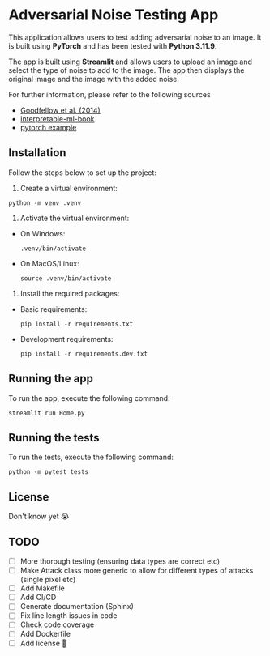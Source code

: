 

# Adversarial Noise Testing App

This application allows users to test adding adversarial noise to an image. It is built using **PyTorch** and has been tested with **Python 3.11.9**.

The app is built using **Streamlit** and allows users to upload an image and select the type of noise to add to the image. The app then displays the original image and the image with the added noise.

For further information, please refer to the following sources
- [Goodfellow et al. (2014)](https://arxiv.org/abs/1412.6572)
- [interpretable-ml-book](https://christophm.github.io/interpretable-ml-book/adversarial.html).
- [pytorch example](https://pytorch.org/tutorials/beginner/fgsm_tutorial.html)

## Installation
Follow the steps below to set up the project:

1. Create a virtual environment:
```console
python -m venv .venv
```

1. Activate the virtual environment:
- On Windows:

    ```console
    .venv/bin/activate
    ```
- On MacOS/Linux:
    ```console
    source .venv/bin/activate
    ```

1. Install the required packages:
- Basic requirements:
    ```console
    pip install -r requirements.txt
    ```
- Development requirements:
    ```console
    pip install -r requirements.dev.txt
    ```

## Running the app
To run the app, execute the following command:
```console
streamlit run Home.py
```

## Running the tests
To run the tests, execute the following command:
```console
python -m pytest tests
```

## License
Don't know yet 😭

## TODO
- [ ] More thorough testing (ensuring data types are correct etc) 
- [ ] Make Attack class more generic to allow for different types of attacks (single pixel etc)
- [ ] Add Makefile
- [ ] Add CI/CD
- [ ] Generate documentation (Sphinx)
- [ ] Fix line length issues in code
- [ ] Check code coverage
- [ ] Add Dockerfile
- [ ] Add license 🤣
